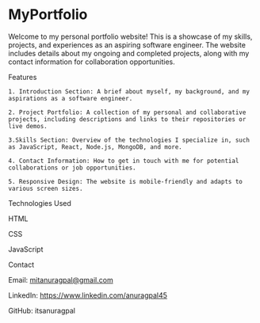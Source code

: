 # MyPortfolio
Welcome to my personal portfolio website! This is a showcase of my skills, projects, and experiences as an aspiring software engineer. The website includes details about my ongoing and completed projects, along with my contact information for collaboration opportunities.

Features

    1. Introduction Section: A brief about myself, my background, and my aspirations as a software engineer.

    2. Project Portfolio: A collection of my personal and collaborative projects, including descriptions and links to their repositories or live demos.

    3.Skills Section: Overview of the technologies I specialize in, such as JavaScript, React, Node.js, MongoDB, and more.

    4. Contact Information: How to get in touch with me for potential collaborations or job opportunities.

    5. Responsive Design: The website is mobile-friendly and adapts to various screen sizes.

Technologies Used

HTML

CSS

JavaScript



Contact

Email: mitanuragpal@gmail.com

LinkedIn: https://www.linkedin.com/anuragpal45

GitHub: itsanuragpal